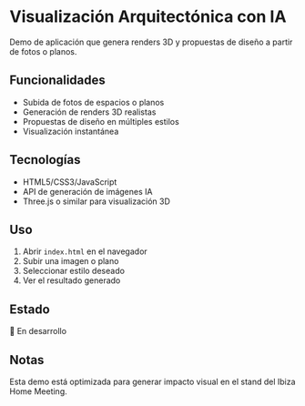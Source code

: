 # Visualización Arquitectónica con IA

Demo de aplicación que genera renders 3D y propuestas de diseño a partir de fotos o planos.

## Funcionalidades

- Subida de fotos de espacios o planos
- Generación de renders 3D realistas
- Propuestas de diseño en múltiples estilos
- Visualización instantánea

## Tecnologías

- HTML5/CSS3/JavaScript
- API de generación de imágenes IA
- Three.js o similar para visualización 3D

## Uso

1. Abrir `index.html` en el navegador
2. Subir una imagen o plano
3. Seleccionar estilo deseado
4. Ver el resultado generado

## Estado

🚧 En desarrollo

## Notas

Esta demo está optimizada para generar impacto visual en el stand del Ibiza Home Meeting.

